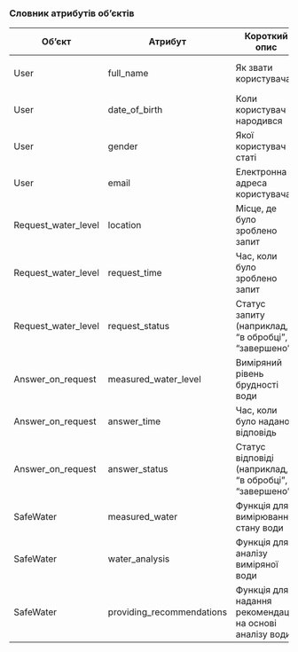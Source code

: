### Словник атрибутів об’єктів

| Об’єкт | Атрибут | 	Короткий опис | Тип |  Обмеження |
| --- | --- | --- | --- | --- |
| User | full_name | Як звати користувача | Текст| Довжина < 100 символів|
| User | date_of_birth | Коли користувач народився | Дата| Довжина < 50 символів|
| User | gender | Якої користувач статі | Текст| Довжина < 50 символів|
| User | email | Електронна адреса користувача | Текст| Довжина < 100 символів|
| Request_water_level | location | Місце, де було зроблено запит | Текст| Довжина < 100 символів|
| Request_water_level | request_time | Час, коли було зроблено запит | Дата| Довжина < 50 символів|
| Request_water_level | request_status | Статус запиту (наприклад, “в обробці”, “завершено”) | Текст| Довжина < 50 символів|
| Answer_on_request | measured_water_level | Виміряний рівень брудності води | Текст| Довжина < 100 символів|
| Answer_on_request | answer_time | Час, коли було надано відповідь | Дата| Довжина < 50 символів|
| Answer_on_request | answer_status | Статус відповіді (наприклад, “в обробці”, “завершено”) | Текст| Довжина < 100 символів|
| SafeWater | measured_water | Функція для вимірювання стану води | Текст| Довжина < 100 символів|
| SafeWater | water_analysis | Функція для аналізу виміряної води | Текст| Довжина < 100 символів|
| SafeWater | providing_recommendations | Функція для надання рекомендацій на основі аналізу води | Текст| Довжина < 100 символів|
